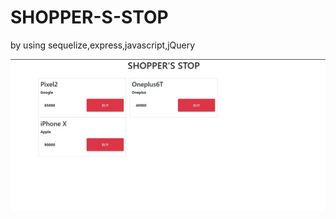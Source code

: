 # SHOPPER-S-STOP
by using sequelize,express,javascript,jQuery

![alt text]( https://github.com/blackcrabb/SHOPPER-S-STOP/blob/master/Annotation%202020-04-29%20192213.jpg "Shop")
